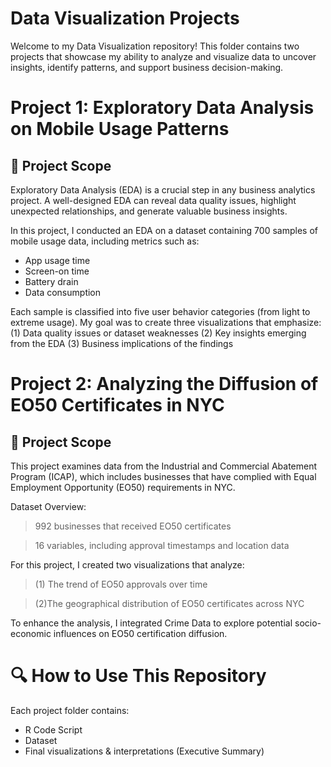 # Data Visualization Projects
Welcome to my Data Visualization repository! This folder contains two projects that showcase my ability to analyze and visualize data to uncover insights, identify patterns, and support business decision-making.

# Project 1: Exploratory Data Analysis on Mobile Usage Patterns
## 📌 Project Scope
Exploratory Data Analysis (EDA) is a crucial step in any business analytics project. A well-designed EDA can reveal data quality issues, highlight unexpected relationships, and generate valuable business insights.

In this project, I conducted an EDA on a dataset containing 700 samples of mobile usage data, including metrics such as:

- App usage time
- Screen-on time
- Battery drain
- Data consumption

Each sample is classified into five user behavior categories (from light to extreme usage). My goal was to create three visualizations that emphasize: (1) Data quality issues or dataset weaknesses (2) Key insights emerging from the EDA (3) Business implications of the findings

# Project 2: Analyzing the Diffusion of EO50 Certificates in NYC
## 📌 Project Scope
This project examines data from the Industrial and Commercial Abatement Program (ICAP), which includes businesses that have complied with Equal Employment Opportunity (EO50) requirements in NYC.

Dataset Overview:

>992 businesses that received EO50 certificates

>16 variables, including approval timestamps and location data

For this project, I created two visualizations that analyze:

>(1) The trend of EO50 approvals over time

>(2)The geographical distribution of EO50 certificates across NYC

To enhance the analysis, I integrated Crime Data to explore potential socio-economic influences on EO50 certification diffusion.

# 🔍 How to Use This Repository
Each project folder contains:

- R Code Script
- Dataset 
- Final visualizations & interpretations (Executive Summary)

